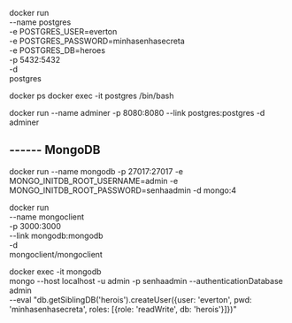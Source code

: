 docker run \
    --name postgres \
    -e POSTGRES_USER=everton \
    -e POSTGRES_PASSWORD=minhasenhasecreta \
    -e POSTGRES_DB=heroes \
    -p 5432:5432 \
    -d \
    postgres

docker ps
docker exec -it postgres /bin/bash

docker run --name adminer -p 8080:8080 --link postgres:postgres -d adminer

## ------ MongoDB
docker run --name mongodb -p 27017:27017 -e MONGO_INITDB_ROOT_USERNAME=admin -e MONGO_INITDB_ROOT_PASSWORD=senhaadmin -d mongo:4

docker run \
    --name mongoclient \
    -p 3000:3000 \
    --link mongodb:mongodb \
    -d \
    mongoclient/mongoclient

docker exec -it mongodb \
    mongo --host localhost -u admin -p senhaadmin --authenticationDatabase admin \
    --eval "db.getSiblingDB('herois').createUser({user: 'everton', pwd: 'minhasenhasecreta', roles: [{role: 'readWrite', db: 'herois'}]})" 

